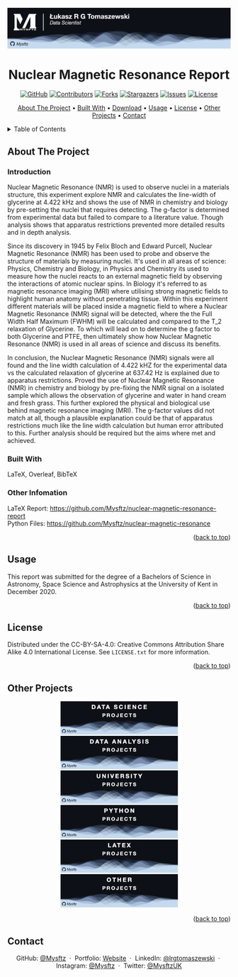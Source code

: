 <a name="readme-top"></a>
<div align="center">

[![alt text](https://github.com/Mysftz/Mysftz/blob/main/assets/READMEHeader.jpeg?raw=true)](https://github.com/Mysftz)
# Nuclear Magnetic Resonance Report
[![GitHub][GitHub-shield]](https://github.com/Mysftz/nuclear-magnetic-resonance-report)
[![Contributors][contributors-shield]](https://github.com/Mysftz/nuclear-magnetic-resonance-report/graphs/contributors)
[![Forks][forks-shield]](https://github.com/Mysftz/nuclear-magnetic-resonance-report/network/members)
[![Stargazers][stars-shield]](https://github.com/Mysftz/nuclear-magnetic-resonance-report/stargazers)
[![Issues][issues-shield]](https://github.com/Mysftz/nuclear-magnetic-resonance-report/issues)
[![License][license-shield]](https://github.com/Mysftz/nuclear-magnetic-resonance-report/blob/main/LICENSE.txt)
</div>

<p align="center">
  <a href="#about-the-project">About The Project</a> •
  <a href="#built-with">Built With</a> •
  <a href="https://github.com/Mysftz/nuclear-magnetic-resonance-report/archive/refs/heads/main.zip">Download</a> • 
  <a href="#usage">Usage</a> •
  <a href="#license">License</a> •
  <a href="#other-projects">Other Projects</a> •
  <a href="#contact">Contact</a>
</p>

<!-- TABLE OF CONTENTS -->
<details>
  <summary>Table of Contents</summary>
  <ol>
    <li>
      <a href="#about-the-project">About The Project</a>
      <ul>
        <li><a href="#introduction">Infomation</a></li>
        <li><a href="#built-with">Built With</a></li>
        <li><a href="#other-infomation">Other Infomation</a></li>
      </ul>
    </li>
    <li><a href="#usage">Usage</a></li>
    <li><a href="#license">License</a></li>
    <li><a href="#other-projects">Other Projects</a></li>
    <li><a href="#contact">Contact</a></li>
  </ol>
</details>

<!-- ABOUT THE PROJECT -->
## About The Project
### Introduction

Nuclear Magnetic Resonance (NMR) is used to observe nuclei in a materials structure, this experiment explore NMR and calculates the line-width of glycerine at 4.422 kHz and shows the use of NMR in chemistry and biology by pre-setting the nuclei that requires detecting. The g-factor is determined from experimental data but failed to compare to a literature value. Though analysis shows that apparatus restrictions prevented more detailed results and in depth analysis.

Since its discovery in 1945 by Felix Bloch and Edward Purcell, Nuclear Magnetic Resonance (NMR) has been used to probe and observe the structure of materials by measuring nuclei. It's used in all areas of science: Physics, Chemistry and Biology, in Physics and Chemistry its used to measure how the nuclei reacts to an external magnetic field by observing the interactions of atomic nuclear spins. In Biology it's referred to as magnetic resonance imaging (MRI) where utilising strong magnetic fields to highlight human anatomy without penetrating tissue. Within this experiment different materials will be placed inside a magnetic field to where a Nuclear Magnetic Resonance (NMR) signal will be detected, where the the Full Width Half Maximum (FWHM) will be calculated and compared to the T_2 relaxation of Glycerine. To which will lead on to determine the g factor to both Glycerine and PTFE, then ultimately show how Nuclear Magnetic Resonance (NMR) is used in all areas of science and discuss its benefits. 

In conclusion, the Nuclear Magnetic Resonance (NMR) signals were all found and the line width calculation of 4.422 kHZ for the experimental data vs the calculated relaxation of glycerine at 637.42 Hz is explained due to apparatus restrictions. Proved the use of Nuclear Magnetic Resonance (NMR) in chemistry and biology by pre-fixing the NMR signal on a isolated sample which allows the observation of glycerine and water in hand cream and fresh grass. This further explored the physical and biological use behind magnetic resonance imaging (MRI). The g-factor values did not match at all, though a plausible explanation could be that of apparatus restrictions much like the line width calculation but human error attributed to this. Further analysis should be required but the aims where met and achieved.

### Built With

LaTeX, Overleaf, BibTeX

### Other Infomation

LaTeX Report: https://github.com/Mysftz/nuclear-magnetic-resonance-report </br>
Python Files: https://github.com/Mysftz/nuclear-magnetic-resonance

<p align="right">(<a href="#readme-top">back to top</a>)</p> 

<!-- USAGE -->
## Usage

This report was submitted for the degree of a Bachelors of Science in Astronomy, Space Science and Astrophysics at the University of Kent in December 2020.

<p align="right">(<a href="#readme-top">back to top</a>)</p>

<!-- LICENSE -->
## License
Distributed under the CC-BY-SA-4.0: Creative Commons Attribution Share Alike 4.0 International License. See `LICENSE.txt` for more information.

<p align="right">(<a href="#readme-top">back to top</a>)</p>

<!-- OTHER PROJECTS --> 
## Other Projects
<div align="center">
<a href="https://github.com/stars/Mysftz/lists/data-science-projects" style="margin:10px; margin-bottom:50px"><img src="https://github.com/Mysftz/Mysftz/blob/main/assets/Button-DataScience.jpeg?raw=true" alt="Data Science Projects Button" width="265" height="75"></a>
<a href="https://github.com/stars/Mysftz/lists/data-analysis-projects" style="margin:10px; margin-bottom:50px"><img src="https://github.com/Mysftz/Mysftz/blob/main/assets/Button-DataAnalysis.jpeg?raw=true" alt="Data Analysis Projects Button" width="265" height="75"></a>
<a href="https://github.com/stars/Mysftz/lists/university-projects" style="margin:10px; margin-bottom:50px"><img src="https://github.com/Mysftz/Mysftz/blob/main/assets/Button-University.jpeg?raw=true" alt="University Projects Button" width="265" height="75"></a>
<a href="https://github.com/stars/Mysftz/lists/python-projects" style="margin:10px; margin-bottom:50px"><img src="https://github.com/Mysftz/Mysftz/blob/main/assets/Button-Python.jpeg?raw=true" alt="Python Projects Button" width="265" height="75"></a>
<a href="https://github.com/stars/Mysftz/lists/latex-projects" style="margin:10px; padding-bottom:50px"><img src="https://github.com/Mysftz/Mysftz/blob/main/assets/Button-Latex.jpeg?raw=true" alt="LaTeX Projects Button" width="265" height="75"></a>
<a href="https://github.com/stars/Mysftz/lists/other-projects" style="margin:10px; margin-bottom:50px"><img src="https://github.com/Mysftz/Mysftz/blob/main/assets/Button-Other.jpeg?raw=true" alt="Other Projects Button" width="265" height="75"></a>
</div>

<p align="right">(<a href="#readme-top">back to top</a>)</p>

<!-- CONTACT -->
## Contact
<div align="center">

GitHub: [@Mysftz](https://github.com/Mysftz) &nbsp;&middot;&nbsp; Portfolio: [Website](https://mysftz.github.io) &nbsp;&middot;&nbsp; LinkedIn: [@lrgtomaszewski](https://www.linkedin.com/in/lrgtomaszewski/) &nbsp;&middot;&nbsp; Instagram: [@Mysftz](https://www.instagram.com/mysftz/) &nbsp;&middot;&nbsp; Twitter: [@MysftzUK](https://twitter.com/MysftzUK)
</div>

[contributors-shield]: https://img.shields.io/github/contributors/mysftz/nuclear-magnetic-resonance-report.svg?style=for-the-badge
[forks-shield]: https://img.shields.io/github/forks/mysftz/nuclear-magnetic-resonance-report.svg?style=for-the-badge
[stars-shield]: https://img.shields.io/github/stars/mysftz/nuclear-magnetic-resonance-report.svg?style=for-the-badge
[issues-shield]: https://img.shields.io/github/issues/mysftz/nuclear-magnetic-resonance-report.svg?style=for-the-badge
[license-shield]: https://img.shields.io/github/license/mysftz/nuclear-magnetic-resonance-report.svg?style=for-the-badge
[github-shield]: https://img.shields.io/badge/-GitHub-black.svg?style=for-the-badge&logo=GitHub&colorB=555